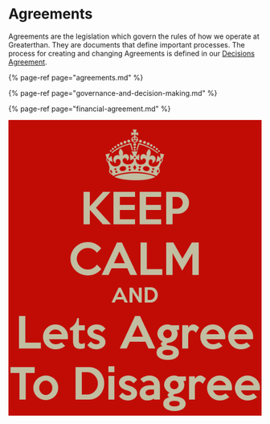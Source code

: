# Agreements

Agreements are the legislation which govern the rules of how we operate at Greaterthan. They are documents that define important processes. The process for creating and changing Agreements is defined in our [Decisions Agreement](governance-and-decision-making.md).

{% page-ref page="agreements.md" %}

{% page-ref page="governance-and-decision-making.md" %}

{% page-ref page="financial-agreement.md" %}

![](../.gitbook/assets/image%20%284%29.png)

